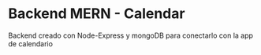 # Backend MERN - Calendar

Backend creado con Node-Express y mongoDB para conectarlo con la app de calendario